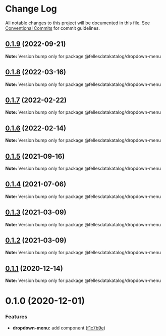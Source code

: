 # Change Log

All notable changes to this project will be documented in this file.
See [Conventional Commits](https://conventionalcommits.org) for commit guidelines.

## [0.1.9](https://github.com/fellesdatakatalog/fdk-kit/compare/@fellesdatakatalog/dropdown-menu@0.1.8...@fellesdatakatalog/dropdown-menu@0.1.9) (2022-09-21)

**Note:** Version bump only for package @fellesdatakatalog/dropdown-menu





## [0.1.8](https://github.com/fellesdatakatalog/fdk-kit/compare/@fellesdatakatalog/dropdown-menu@0.1.7...@fellesdatakatalog/dropdown-menu@0.1.8) (2022-03-16)

**Note:** Version bump only for package @fellesdatakatalog/dropdown-menu





## [0.1.7](https://github.com/fellesdatakatalog/fdk-kit/compare/@fellesdatakatalog/dropdown-menu@0.1.6...@fellesdatakatalog/dropdown-menu@0.1.7) (2022-02-22)

**Note:** Version bump only for package @fellesdatakatalog/dropdown-menu





## [0.1.6](https://github.com/fellesdatakatalog/fdk-kit/compare/@fellesdatakatalog/dropdown-menu@0.1.5...@fellesdatakatalog/dropdown-menu@0.1.6) (2022-02-14)

**Note:** Version bump only for package @fellesdatakatalog/dropdown-menu





## [0.1.5](https://github.com/fellesdatakatalog/fdk-kit/compare/@fellesdatakatalog/dropdown-menu@0.1.4...@fellesdatakatalog/dropdown-menu@0.1.5) (2021-09-16)

**Note:** Version bump only for package @fellesdatakatalog/dropdown-menu





## [0.1.4](https://github.com/fellesdatakatalog/fdk-kit/compare/@fellesdatakatalog/dropdown-menu@0.1.3...@fellesdatakatalog/dropdown-menu@0.1.4) (2021-07-06)

**Note:** Version bump only for package @fellesdatakatalog/dropdown-menu





## [0.1.3](https://github.com/fellesdatakatalog/fdk-kit/compare/@fellesdatakatalog/dropdown-menu@0.1.2...@fellesdatakatalog/dropdown-menu@0.1.3) (2021-03-09)

**Note:** Version bump only for package @fellesdatakatalog/dropdown-menu





## [0.1.2](https://github.com/fellesdatakatalog/fdk-kit/compare/@fellesdatakatalog/dropdown-menu@0.1.1...@fellesdatakatalog/dropdown-menu@0.1.2) (2021-03-09)

**Note:** Version bump only for package @fellesdatakatalog/dropdown-menu





## [0.1.1](https://github.com/fellesdatakatalog/fdk-kit/compare/@fellesdatakatalog/dropdown-menu@0.1.0...@fellesdatakatalog/dropdown-menu@0.1.1) (2020-12-14)

**Note:** Version bump only for package @fellesdatakatalog/dropdown-menu





# 0.1.0 (2020-12-01)


### Features

* **dropdown-menu:** add component ([f1c7b9e](https://github.com/fellesdatakatalog/fdk-kit/commit/f1c7b9ebc7e33a1495f7a2f3dfdc7a41e3bef608))
